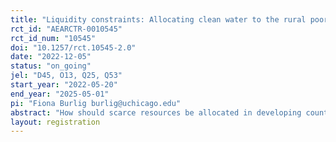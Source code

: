 ```yaml
---
title: "Liquidity constraints: Allocating clean water to the rural poor"
rct_id: "AEARCTR-0010545"
rct_id_num: "10545"
doi: "10.1257/rct.10545-2.0"
date: "2022-12-05"
status: "on_going"
jel: "D45, O13, Q25, Q53"
start_year: "2022-05-20"
end_year: "2025-05-01"
pi: "Fiona Burlig burlig@uchicago.edu"
abstract: "How should scarce resources be allocated in developing countries? Weitzman (1977) highlights a trade-off between prices, which generate allocative efficiency, and quotas, which might have desirable distributional consequences.  In partnership with a private company supplying clean water to rural Odisha, India, we plan to run an experiment to measure the relative effectiveness of different allocation mechanisms. We will measure the price elasticity of demand for clean water, health effects from consuming clean water, and the extent to which liquidity constraints and intra-household inefficiencies reduce consumption. To do so, we implement a cluster-randomized trial, where 160 villages are randomized into a pure control group and multiple treatment arms: (i) discounts; (ii) a monthly quota; and (iii) an exchangeable quota, where unused allocation can be exchanged for cash. We subsequently randomize which households within each treatment village will receive treatment. We plan to measure effects of treatment on water consumption and health outcomes using a combination of survey and administrative data."
layout: registration
---
```


